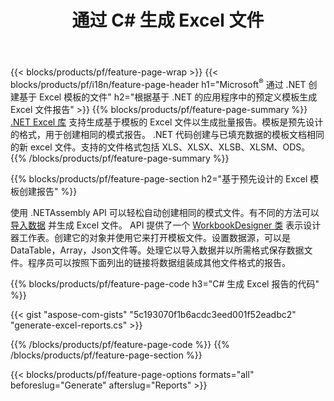 ﻿---
title: 通过 C# 生成 Excel 文件
url: /zh/net/assembly/
description: 使用 C# 代码从模板表生成 Microsoft Excel 电子表格
---
{{< blocks/products/pf/feature-page-wrap >}}
{{< blocks/products/pf/i18n/feature-page-header h1="Microsoft<sup>&reg;</sup> 通过 .NET 创建基于 Excel 模板的文件" h2="根据基于 .NET 的应用程序中的预定义模板生成 Excel 文件报告" >}}
{{% blocks/products/pf/feature-page-summary %}}
[.NET Excel 库](/cells/net/) 支持生成基于模板的 Excel 文件以生成批量报告。模板是预先设计的格式，用于创建相同的模式报告。 .NET 代码创建与已填充数据的模板文档相同的新 excel 文件。支持的文件格式包括 XLS、XLSX、XLSB、XLSM、ODS。
{{% /blocks/products/pf/feature-page-summary %}}

{{% blocks/products/pf/feature-page-section h2="基于预先设计的 Excel 模板创建报告" %}}

使用 .NETAssembly API 可以轻松自动创建相同的模式文件。有不同的方法可以 [导入数据](https://docs.aspose.com/cells/net/import-data-into-worksheet/#importing-data-from-json) 并生成 Excel 文件。 API 提供了一个 [WorkbookDesigner 类](https://reference.aspose.com/cells/net/aspose.cells/workbookdesigner) 表示设计器工作表。创建它的对象并使用它来打开模板文件。设置数据源，可以是DataTable，Array，Json文件等。处理它以导入数据并以所需格式保存数据文件。程序员可以按照下面列出的链接将数据组装成其他文件格式的报告。



{{% blocks/products/pf/feature-page-code h3="C# 生成 Excel 报告的代码" %}}

{{< gist "aspose-com-gists" "5c193070f1b6acdc3eed001f52eadbc2" "generate-excel-reports.cs" >}}

{{% /blocks/products/pf/feature-page-code %}}
{{% /blocks/products/pf/feature-page-section %}}

{{< blocks/products/pf/feature-page-options formats="all" beforeslug="Generate" afterslug="Reports" >}}